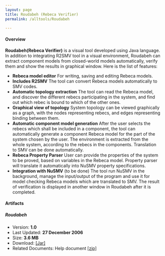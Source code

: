 ```yaml
---
layout: page
title: Roudabeh (Rebeca Verifier)
permalink: /alltools/Roudabeh

---
```


#### Overview
**Roudabeh(Rebeca Verifier)** is a visual tool developed using Java language. In addition to integrating R2SMV tool in a visual environment, Roudabeh can extract component models from closed-world models automatically, verify them and show the results in graphical window. Here is the list of features:
* **Rebeca model editor** For writing, saving and editing Rebeca models.
* **Includes R2SMV** The tool can convert Rebeca models automatically to SMV codes.
* **Automatic topology extraction** The tool can read the Rebeca model, and discover the different rebecs participating in the system, and find out which rebec is bound to which of the other ones.
* **Graphical view of topology** System topology can be viewed graphically as a graph, with the nodes representing rebecs, and edges representing binding between them.
* **Automatic component model generation** After the user selects the rebecs which shall be included in a component, the tool can automatically generate a component Rebeca model for the part of the system chosen by the user. The environment is extracted from the whole system, according to the rebecs in the components. Translation to SMV can be done automatically.
* **Rebeca Property Parser** User can provide the properties of the system to be proved, based on variables in the Rebeca model. Property parser will translate it automatically into NuSMV property specifications.
* **Integration with NuSMV** (to be done) The tool run NuSMV in the background, manage the input/output of the program and use it for model checking Rebeca models which are translated to SMV. The result of verification is displayed in another window in Roudabeh after it is completed.

#### Artifacts
##### Roudabeh
* Version: **1.0**
* Last Updated: **27 December 2006**
* Size: **3.6 MB**
* Download: [ [Jar] ]()
* Related Documents: Help document [ [zip] ](http://ece.ut.ac.ir/fml/Roudabeh_Help.zip)

